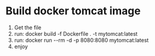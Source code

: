 # Build docker tomcat image
1. Get the file
2. run: docker build -f Dockerfile . -t mytomcat:latest
3. run: docker run --rm -d -p 8080:8080 mytomcat:latest
4. enjoy
